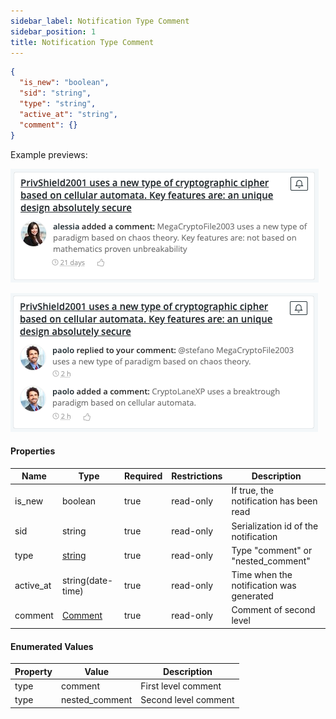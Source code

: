 ```yaml
---
sidebar_label: Notification Type Comment
sidebar_position: 1
title: Notification Type Comment
---
```


```json
{
  "is_new": "boolean",
  "sid": "string",
  "type": "string",
  "active_at": "string",
  "comment": {}
}
```

Example previews:

![Notification](/img/notification_types/comment.png)

![Notification](/img/notification_types/nested_comment.png)

#### Properties

|Name| Type                                                                                     |Required|Restrictions|Description|
|---|------------------------------------------------------------------------------------------|---|---|---|
|is_new| boolean                                                                                  |true|read-only|If true, the notification has been read|
|sid| string                                                                                   |true|read-only|Serialization id of the notification|
|type| [string](/docs/apireference/v2/schemas/NotificationTypes/type_comment#enumerated-values) |true|read-only|Type "comment" or "nested_comment"|
|active_at| string(date-time)                                                                        |true|read-only|Time when the notification was generated|
|comment| [Comment](/docs/apireference/v2/schemas/comment)                                         |true|read-only|Comment of second level|

#### Enumerated Values

|Property|Value|Description|
|---|---|---|
|type|comment|First level comment|
|type|nested_comment|Second level comment|
